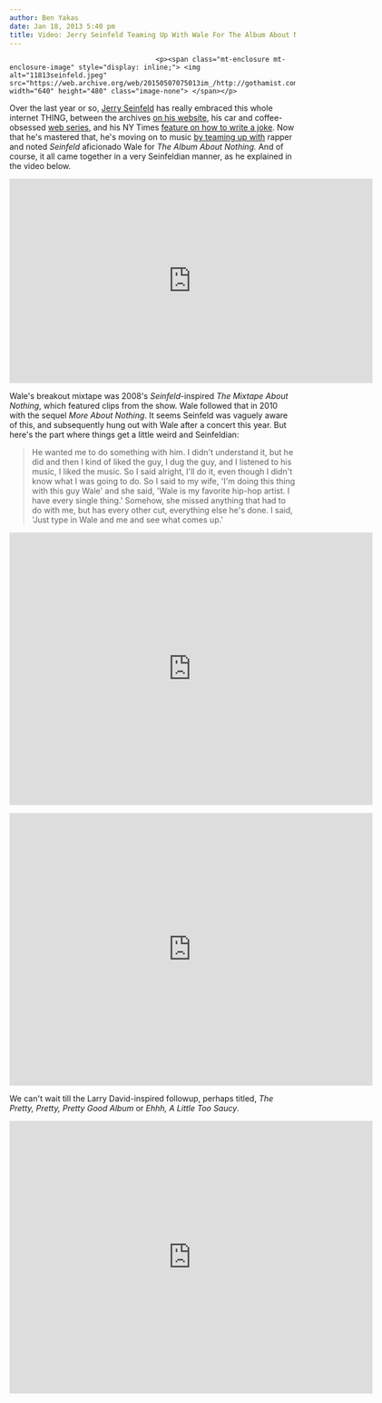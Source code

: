 ```yaml
---
author: Ben Yakas
date: Jan 18, 2013 5:40 pm
title: Video: Jerry Seinfeld Teaming Up With Wale For The Album About Nothing
---
```


	
										<p><span class="mt-enclosure mt-enclosure-image" style="display: inline;"> <img alt="11813seinfeld.jpeg" src="https://web.archive.org/web/20150507075013im_/http://gothamist.com/attachments/byakas/11813seinfeld.jpeg" width="640" height="480" class="image-none"> </span></p>

<p>Over the last year or so, <a href="https://web.archive.org/web/20150507075013/http://gothamist.com/tags/jerryseinfeld">Jerry Seinfeld</a> has really embraced this whole internet THING, between the archives <a href="https://web.archive.org/web/20150507075013/http://gothamist.com/2011/05/04/video_whats_the_deal_with_the_new_s.php">on his website</a>, his car and coffee-obsessed <a href="https://web.archive.org/web/20150507075013/http://gothamist.com/2012/07/12/video_has_jerry_seinfeld_finally_ma.php">web series</a>, and his NY Times <a href="https://web.archive.org/web/20150507075013/http://www.nytimes.com/video/2012/12/20/magazine/100000001965963/jerry-seinfeld-how-to-write-a-joke-.html">feature on how to write a joke</a>. Now that he&apos;s mastered that, he&apos;s moving on to music <a href="https://web.archive.org/web/20150507075013/http://www.vulture.com/2013/01/wale-and-seinfeld-making-an-album-about-nothing.html">by teaming up with</a> rapper and noted <em>Seinfeld</em> aficionado Wale for <em>The Album About Nothing.</em> And of course, it all came together in a very Seinfeldian manner, as he explained in the video below.</p>

<p><iframe width="640" height="360" src="https://web.archive.org/web/20150507075013if_/http://www.youtube.com/embed/D3gcgWO3b6o" frameborder="0" allowfullscreen></iframe></p>

<p>Wale&apos;s breakout mixtape was 2008&apos;s <em>Seinfeld</em>-inspired <em>The Mixtape About Nothing</em>, which featured clips from the show. Wale followed that in 2010 with the sequel <em>More About Nothing</em>. It seems Seinfeld was vaguely aware of this, and subsequently hung out with Wale after a concert this year. But here&apos;s the part where things get a little weird and Seinfeldian:</p>

<blockquote>He wanted me to do something with him. I didn&apos;t understand it, but he did and then I kind of liked the guy, I dug the guy, and I listened to his music, I liked the music. So I said alright, I&apos;ll do it, even though I didn&apos;t know what I was going to do. So I said to my wife, &apos;I&apos;m doing this thing with this guy Wale&apos; and she said, &apos;Wale is my favorite hip-hop artist. I have every single thing.&apos; Somehow, she missed anything that had to do with me, but has every other cut, everything else he&apos;s done. I said, &apos;Just type in Wale and me and see what comes up.&apos;</blockquote>

<p><iframe width="640" height="480" src="https://web.archive.org/web/20150507075013if_/http://www.youtube.com/embed/i_0FJicb8ao" frameborder="0" allowfullscreen></iframe></p>

<p><iframe width="640" height="480" src="https://web.archive.org/web/20150507075013if_/http://www.youtube.com/embed/7r6hqZhISTo" frameborder="0" allowfullscreen></iframe></p>

<p>We can&apos;t wait till the Larry David-inspired followup, perhaps titled, <em>The Pretty, Pretty, Pretty Good Album</em> or <em>Ehhh, A Little Too Saucy</em>.</p>

<p><iframe width="640" height="480" src="https://web.archive.org/web/20150507075013if_/http://www.youtube.com/embed/KOaagcehMEY" frameborder="0" allowfullscreen></iframe></p>					
										
									
				